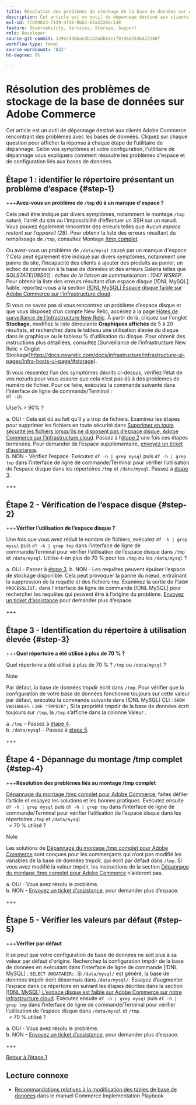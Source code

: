 ```yaml
---
title: Résolution des problèmes de stockage de la base de données sur Adobe Commerce
description: Cet article est un outil de dépannage destiné aux clients Adobe Commerce rencontrant des problèmes avec les bases de données. Cliquez sur chaque question pour afficher la réponse à chaque étape de l’utilitaire de dépannage. Selon vos symptômes et votre configuration, l'utilitaire de dépannage vous expliquera comment résoudre les problèmes d'espace et de configuration liés aux bases de données.
exl-id: f7b09023-7129-4fd0-9bb5-02a2228bc148
feature: Observability, Services, Storage, Support
role: Developer
source-git-commit: 129e24366aedb132adb84e1f0196d2536422180f
workflow-type: tm+mt
source-wordcount: '822'
ht-degree: 0%

---
```


# Résolution des problèmes de stockage de la base de données sur Adobe Commerce

Cet article est un outil de dépannage destiné aux clients Adobe Commerce rencontrant des problèmes avec les bases de données. Cliquez sur chaque question pour afficher la réponse à chaque étape de l’utilitaire de dépannage. Selon vos symptômes et votre configuration, l&#39;utilitaire de dépannage vous expliquera comment résoudre les problèmes d&#39;espace et de configuration liés aux bases de données.

## Étape 1 : identifier le répertoire présentant un problème d’espace {#step-1}

+++**Avez-vous un problème de `/tmp` dû à un manque d&#39;espace ?**

Cela peut être indiqué par divers symptômes, notamment le montage `/tmp` saturé, l’arrêt du site ou l’impossibilité d’effectuer un SSH sur un nœud. Vous pouvez également rencontrer des erreurs telles que _Aucun espace restant sur l’appareil (28)_. Pour obtenir la liste des erreurs résultant du remplissage de `/tmp`, consultez Montage [/tmp complet](/help/troubleshooting/miscellaneous/tmp-mount-full.md).

Ou avez-vous un problème de `/data/mysql` causé par un manque d&#39;espace ? Cela peut également être indiqué par divers symptômes, notamment une panne du site, l’incapacité des clients à ajouter des produits au panier, un échec de connexion à la base de données et des erreurs Galeria telles que _SQLSTATE\[08S01\] : échec de la liaison de communication : 1047 WSREP_. Pour obtenir la liste des erreurs résultant d’un espace disque [!DNL MySQL] faible, reportez-vous à la section [[!DNL MySQL] Espace disque faible sur Adobe Commerce sur l’infrastructure cloud](/help/troubleshooting/database/mysql-disk-space-is-low-on-magento-commerce-cloud.md).

Si vous ne savez pas si vous rencontrez un problème d’espace disque et que vous disposez d’un compte New Relic, accédez à la page [Hôtes de surveillance de l’infrastructure New Relic](https://docs.newrelic.com/docs/infrastructure/infrastructure-ui-pages/infra-hosts-ui-page/). À partir de là, cliquez sur l&#39;onglet **Stockage**, modifiez la liste déroulante **Graphiques affichés** de 5 à 20 résultats, et recherchez dans le tableau une utilisation élevée du disque dans le graphique ou le tableau % d&#39;utilisation du disque. Pour obtenir des instructions plus détaillées, consultez [Surveillance de l’infrastructure New Relic > Onglet Stockage]https://docs.newrelic.com/docs/infrastructure/infrastructure-ui-pages/infra-hosts-ui-page/#storage).

Si vous ressentez l’un des symptômes décrits ci-dessus, vérifiez l’état de vos nœuds pour vous assurer que cela n’est pas dû à des problèmes de numéro de fichier. Pour ce faire, exécutez la commande suivante dans l’interface de ligne de commande/Terminal :\
`df -ih`

UIse% > 90% ?

a. OUI - Cela est dû au fait qu’il y a trop de fichiers. Examinez les étapes pour supprimer les fichiers en toute sécurité dans [Supprimer en toute sécurité les fichiers lorsqu’ils ne disposent pas d’espace disque, Adobe Commerce sur l’infrastructure cloud](https://experienceleague.adobe.com/en/docs/experience-cloud-kcs/kbarticles/ka-26889). Passez à l’[étape 2](#step-2) une fois ces étapes terminées. Pour demander de l’espace supplémentaire, [envoyez un ticket d’assistance](/help/help-center-guide/help-center/magento-help-center-user-guide.md#submit-ticket).\
b. NON - Vérifiez l’espace. Exécutez `df -h | grep mysql` puis `df -h | grep tmp` dans l’interface de ligne de commande/Terminal pour vérifier l’utilisation de l’espace disque dans les répertoires `/tmp` et `/data/mysql`. Passez à [étape 3](#step-3).

+++

## Étape 2 - Vérification de l’espace disque {#step-2}

+++**Vérifier l’utilisation de l’espace disque ?**

Une fois que vous avez réduit le nombre de fichiers, exécutez `df -h | grep mysql` puis `df -h | grep tmp` dans l’interface de ligne de commande/Terminal pour vérifier l’utilisation de l’espace disque dans `/tmp` et `/data/mysql`. Utilise-t-on plus de 70 % pour les `/tmp` ou les `/data/mysql` ?

a. OUI - Passer à [étape 3](#step-3).
b. NON - Les requêtes peuvent épuiser l’espace de stockage disponible. Cela peut provoquer la panne du nœud, entraînant la suppression de la requête et des fichiers `tmp`. Examinez la sortie de l’`SHOW PROCESSLIST;` dans l’interface de ligne de commande [!DNL MySQL] pour rechercher les requêtes qui peuvent être à l’origine du problème. [Envoyez un ticket d’assistance](/help/help-center-guide/help-center/magento-help-center-user-guide.md#submit-ticket) pour demander plus d’espace.

+++

## Étape 3 - Identification du répertoire à utilisation élevée {#step-3}

+++**Quel répertoire a été utilisé à plus de 70 % ?**

Quel répertoire a été utilisé à plus de 70 % ? `/tmp` ou `/data/mysql` ?

>[!NOTE]
>
>Par défaut, la base de données tmpdir écrit dans `/tmp`. Pour vérifier que la configuration de votre base de données fonctionne toujours sur cette valeur par défaut, exécutez la commande suivante dans [!DNL MySQL] CLI : `SHOW VARIABLES LIKE "TMPDIR";` Si la propriété tmpdir de la base de données écrit toujours sur `/tmp`, la `/tmp` s’affiche dans la colonne Valeur .

a. `/tmp` - Passez à [étape 4](#step-4). \
b. `/data/mysql` - Passez à [étape 5](#step-5).

+++

## Étape 4 - Dépannage du montage /tmp complet {#step-4}

+++**Résolution des problèmes liés au montage /tmp complet**

[Dépannage du montage /tmp complet pour Adobe Commerce](/help/troubleshooting/miscellaneous/tmp-mount-full.md), faites défiler l’article et essayez les solutions et les bonnes pratiques. Exécutez ensuite `df -h | grep mysql` puis `df -h | grep tmp` dans l’interface de ligne de commande/Terminal pour vérifier l’utilisation de l’espace disque dans les répertoires `/tmp` et `/data/mysql`\
  &lt; 70 % utilisé ?

>[!NOTE]
>
>Les solutions de [Dépannage du montage /tmp complet pour Adobe Commerce](/help/troubleshooting/miscellaneous/tmp-mount-full.md) sont conçues pour les commerçants qui n’ont pas modifié les variables de la base de données tmpdir, qui écrit par défaut dans `/tmp`. Si vous avez modifié la valeur tmpdir, les instructions de la section [Dépannage du montage /tmp complet pour Adobe Commerce](/help/troubleshooting/miscellaneous/tmp-mount-full.md) n’aideront pas.

a. OUI - Vous avez résolu le problème. \
b. NON - [Envoyez un ticket d’assistance](/help/help-center-guide/help-center/magento-help-center-user-guide.md#submit-ticket), pour demander plus d’espace.

+++

## Étape 5 - Vérifier les valeurs par défaut {#step-5}

+++**Vérifier par défaut**

Il se peut que votre configuration de base de données ne soit plus à sa valeur par défaut d&#39;origine. Recherchez la configuration tmpdir de la base de données en exécutant dans l’interface de ligne de commande [!DNL MySQL] : `SELECT @@DATADIR;`. Si `/data/mysql/` est généré, la base de données tmpdir écrit désormais dans `/data/mysql/`. Essayez d’augmenter l’espace dans ce répertoire en suivant les étapes décrites dans la section [[!DNL MySQL]  L’espace disque est faible sur Adobe Commerce sur notre infrastructure cloud](/help/troubleshooting/database/mysql-disk-space-is-low-on-magento-commerce-cloud.md). Exécutez ensuite `df -h | grep mysql` puis `df -h | grep tmp` dans l’interface de ligne de commande/Terminal pour vérifier l’utilisation de l’espace disque dans `/data/mysql` et `/tmp`.\
  &lt; 70 % utilisé ?

a. OUI - Vous avez résolu le problème. \
b. NON - [Envoyez un ticket d’assistance](/help/help-center-guide/help-center/magento-help-center-user-guide.md#submit-ticket), pour demander plus d’espace.

+++

[Retour à l’étape 1](#step-1)

## Lecture connexe

* [Recommandations relatives à la modification des tables de base de données](https://experienceleague.adobe.com/en/docs/commerce-operations/implementation-playbook/best-practices/development/modifying-core-and-third-party-tables#why-adobe-recommends-avoiding-modifications) dans le manuel Commerce Implementation Playbook
